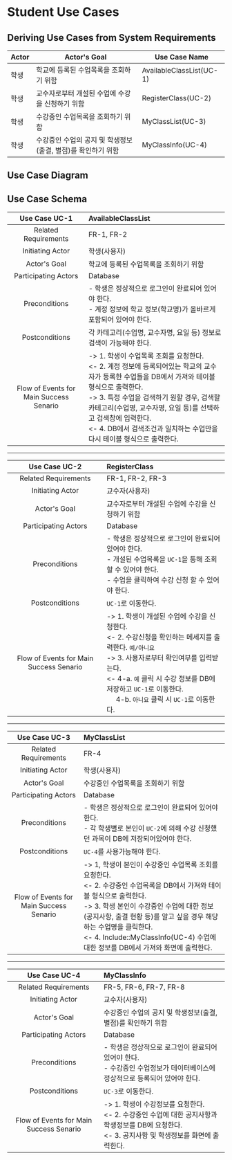 # Student Use Cases 

## Deriving Use Cases from System Requirements

| Actor  | Actor's Goal                               | Use Case Name    |
| ------ | ---------------------------------------------------- | ---------------- |
| 학생 | 학교에 등록된 수업목록을 조회하기 위함	| AvailableClassList(UC-1) |
| 학생 | 교수자로부터 개설된 수업에 수강을 신청하기 위함 | RegisterClass(UC-2) |
| 학생 | 수강중인 수업목록을 조회하기 위함 | MyClassList(UC-3) |
| 학생 | 수강중인 수업의 공지 및 학생정보(출결, 별점)를 확인하기 위함 | MyClassInfo(UC-4) |

## Use Case Diagram

## Use Case Schema

|Use Case UC-1 | AvailableClassList |
|:--:|:--|
|Related Requirements| FR-1, FR-2 | 
|Initiating Actor| 학생(사용자) |
|Actor's Goal| 학교에 등록된 수업목록을 조회하기 위함 |
|Participating Actors| Database |
|Preconditions |- 학생은 정상적으로 로그인이 완료되어 있어야 한다. <br> - 계정 정보에 학교 정보(학교명)가 올바르게 포함되어 있어야 한다. |
|Postconditions|각 카테고리(수업명, 교수자명, 요일 등) 정보로 검색이 가능해야 한다. |
|Flow of Events for Main Success Senario|-> 1. 학생이 수업목록 조회를 요청한다.<br><- 2. 계정 정보에 등록되어있는 학교의 교수자가 등록한 수업들을 DB에서 가져와 테이블 형식으로 출력한다.<br>-> 3. 특정 수업을 검색하기 원할 경우, 검색할 카테고리(수업명, 교수자명, 요일 등)를 선택하고 검색창에 입력한다.<br><- 4. DB에서 검색조건과 일치하는 수업만을 다시 테이블 형식으로 출력한다.  |
---

Use Case UC-2 | RegisterClass |
:--:|:--|
Related Requirements| FR-1, FR-2, FR-3 | 
Initiating Actor| 교수자(사용자) |
Actor's Goal| 교수자로부터 개설된 수업에 수강을 신청하기 위함 |
Participating Actors| Database |
Preconditions | - 학생은 정상적으로 로그인이 완료되어 있어야 한다.<br> - 개설된 수업목록을 `UC-1`을 통해 조회할 수 있어야 한다.<br> - 수업을 클릭하여 수강 신청 할 수 있어야 한다. |
Postconditions| `UC-1`로 이동한다. |
Flow of Events for Main Success Senario|-> 1. 학생이 개설된 수업에 수강을 신청한다.<br> <- 2. 수강신청을 확인하는 메세지를 출력한다. `예/아니요`<br> -> 3. 사용자로부터 확인여부를 입력받는다.<br> <- 4-a. `예` 클릭 시 수강 정보를 DB에 저장하고 `UC-1`로 이동한다.<br> &nbsp;&nbsp;&nbsp;&nbsp; 4-b. `아니요` 클릭 시 `UC-1`로 이동한다. |
---

|Use Case UC-3 | MyClassList |
|:--:|:--|
|Related Requirements| FR-4 | 
|Initiating Actor| 학생(사용자) |
|Actor's Goal| 수강중인 수업목록을 조회하기 위함 |
|Participating Actors| Database |
|Preconditions |- 학생은 정상적으로 로그인이 완료되어 있어야 한다.<br>- 각 학생별로 본인이 `UC-2`에 의해 수강 신청했던 과목이 DB에 저장되어있어야 한다. |
|Postconditions|`UC-4`를 사용가능해야 한다. |
|Flow of Events for Main Success Senario|-> 1, 학생이 본인이 수강중인 수업목록 조회를 요청한다.<br><- 2. 수강중인 수업목록을 DB에서 가져와 테이블 형식으로 출력한다.<br>-> 3. 학생 본인이 수강중인 수업에 대한 정보(공지사항, 출결 현황 등)를 알고 싶을 경우 해당하는 수업명을 클릭한다.<br><- 4. Include::MyClassInfo(UC-4) 수업에 대한 정보를 DB에서 가져와 화면에 출력한다. |
---

Use Case UC-4 | MyClassInfo |
:--:|:--|
Related Requirements| FR-5, FR-6, FR-7, FR-8 | 
Initiating Actor| 교수자(사용자) |
Actor's Goal| 수강중인 수업의 공지 및 학생정보(출결, 별점)를 확인하기 위함 |
Participating Actors| Database |
Preconditions | - 학생은 정상적으로 로그인이 완료되어 있어야 한다.<br> - 수강중인 수업정보가 데이터베이스에 정상적으로 등록되어 있어야 한다.  |
Postconditions| `UC-3`로 이동한다. |
Flow of Events for Main Success Senario| -> 1. 학생이 수강정보를 요청한다.<br> <- 2. 수강중인 수업에 대한 공지사항과 학생정보를 DB에 요청한다. <br> <- 3. 공지사항 및 학생정보를 화면에 출력한다.|
